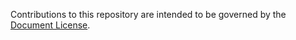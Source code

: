 Contributions to this repository are intended to be governed by the
[Document License](https://www.w3.org/Consortium/Legal/copyright-documents).
